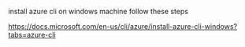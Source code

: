 install azure cli on windows machine
follow these steps

https://docs.microsoft.com/en-us/cli/azure/install-azure-cli-windows?tabs=azure-cli
